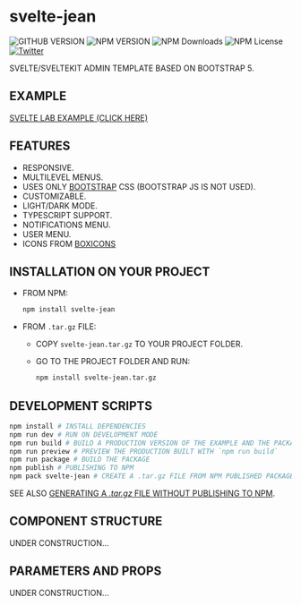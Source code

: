# svelte-jean

![GITHUB VERSION](https://img.shields.io/github/package-json/v/joaquimnetocel/svelte-jean?label=github%20version&logo=github&color=lightgray) ![NPM VERSION](https://img.shields.io/npm/v/svelte-jean?color=red&logo=npm&label=npm%20version) ![NPM Downloads](https://img.shields.io/npm/dw/svelte-jean?color=red&label=npm%20downloads&logo=npm) ![NPM License](https://img.shields.io/npm/l/svelte-jean?color) [![Twitter](https://img.shields.io/twitter/follow/:twitterHandle.svg?style=social&label=@joaquimnetocel)](https://twitter.com/joaquimnetocel)

SVELTE/SVELTEKIT ADMIN TEMPLATE BASED ON BOOTSTRAP 5.

## EXAMPLE

[SVELTE LAB EXAMPLE (CLICK HERE)](https://www.sveltelab.dev/934c4qw48i1gtum)

## FEATURES

* RESPONSIVE.
* MULTILEVEL MENUS.
* USES ONLY [BOOTSTRAP](https://getbootstrap.com/) CSS (BOOTSTRAP JS IS NOT USED).
* CUSTOMIZABLE.
* LIGHT/DARK MODE.
* TYPESCRIPT SUPPORT.
* NOTIFICATIONS MENU.
* USER MENU.
* ICONS FROM [BOXICONS](https://boxicons.com)

## INSTALLATION ON YOUR PROJECT

* FROM NPM:

  ```bash
  npm install svelte-jean
  ```

* FROM `.tar.gz` FILE:

  * COPY `svelte-jean.tar.gz` TO YOUR PROJECT FOLDER.

  * GO TO THE PROJECT FOLDER AND RUN:

    ```bash
    npm install svelte-jean.tar.gz
    ```

## DEVELOPMENT SCRIPTS

```bash
npm install # INSTALL DEPENDENCIES
npm run dev # RUN ON DEVELOPMENT MODE
npm run build # BUILD A PRODUCTION VERSION OF THE EXAMPLE AND THE PACKAGE
npm run preview # PREVIEW THE PRODUCTION BUILT WITH `npm run build`
npm run package # BUILD THE PACKAGE
npm publish # PUBLISHING TO NPM
npm pack svelte-jean # CREATE A .tar.gz FILE FROM NPM PUBLISHED PACKAGE
```

SEE ALSO [GENERATING A _.tar.gz_ FILE WITHOUT PUBLISHING TO NPM](./README%20(tar.gz).md).

## COMPONENT STRUCTURE

UNDER CONSTRUCTION...

## PARAMETERS AND PROPS

UNDER CONSTRUCTION...
